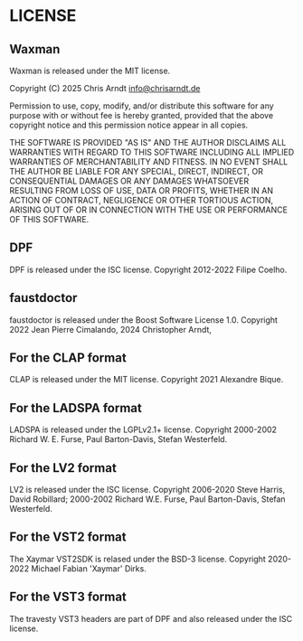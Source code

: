 # LICENSE

## Waxman

Waxman is released under the MIT license.

Copyright (C) 2025 Chris Arndt <info@chrisarndt.de>

Permission to use, copy, modify, and/or distribute this software for any
purpose with or without fee is hereby granted, provided that the above
copyright notice and this permission notice appear in all copies.

THE SOFTWARE IS PROVIDED "AS IS" AND THE AUTHOR DISCLAIMS ALL WARRANTIES WITH
REGARD TO THIS SOFTWARE INCLUDING ALL IMPLIED WARRANTIES OF MERCHANTABILITY AND
FITNESS. IN NO EVENT SHALL THE AUTHOR BE LIABLE FOR ANY SPECIAL, DIRECT,
INDIRECT, OR CONSEQUENTIAL DAMAGES OR ANY DAMAGES WHATSOEVER RESULTING FROM
LOSS OF USE, DATA OR PROFITS, WHETHER IN AN ACTION OF CONTRACT, NEGLIGENCE OR
OTHER TORTIOUS ACTION, ARISING OUT OF OR IN CONNECTION WITH THE USE OR
PERFORMANCE OF THIS SOFTWARE.


## DPF

DPF is released under the ISC license. Copyright 2012-2022 Filipe Coelho.


## faustdoctor

faustdoctor is released under the Boost Software License 1.0. Copyright 2022
Jean Pierre Cimalando, 2024 Christopher Arndt,


## For the CLAP format

CLAP is released under the MIT license. Copyright 2021 Alexandre Bique.


## For the LADSPA format

LADSPA is released under the LGPLv2.1+ license. Copyright 2000-2002 Richard W.
E. Furse, Paul Barton-Davis, Stefan Westerfeld.


## For the LV2 format

LV2 is released under the ISC license. Copyright 2006-2020 Steve Harris, David
Robillard; 2000-2002 Richard W.E. Furse, Paul Barton-Davis, Stefan Westerfeld.


## For the VST2 format

The Xaymar VST2SDK is relased under the BSD-3 license. Copyright 2020-2022
Michael Fabian 'Xaymar' Dirks.


## For the VST3 format

The travesty VST3 headers are part of DPF and also released under the ISC
license.
